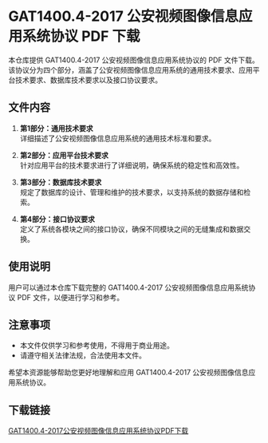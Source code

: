 # GAT1400.4-2017 公安视频图像信息应用系统协议 PDF 下载

本仓库提供 GAT1400.4-2017 公安视频图像信息应用系统协议的 PDF 文件下载。该协议分为四个部分，涵盖了公安视频图像信息应用系统的通用技术要求、应用平台技术要求、数据库技术要求以及接口协议要求。

## 文件内容

1. **第1部分：通用技术要求**  
   详细描述了公安视频图像信息应用系统的通用技术标准和要求。

2. **第2部分：应用平台技术要求**  
   针对应用平台的技术要求进行了详细说明，确保系统的稳定性和高效性。

3. **第3部分：数据库技术要求**  
   规定了数据库的设计、管理和维护的技术要求，以支持系统的数据存储和检索。

4. **第4部分：接口协议要求**  
   定义了系统各模块之间的接口协议，确保不同模块之间的无缝集成和数据交换。

## 使用说明

用户可以通过本仓库下载完整的 GAT1400.4-2017 公安视频图像信息应用系统协议 PDF 文件，以便进行学习和参考。

## 注意事项

- 本文件仅供学习和参考使用，不得用于商业用途。
- 请遵守相关法律法规，合法使用本文件。

希望本资源能够帮助您更好地理解和应用 GAT1400.4-2017 公安视频图像信息应用系统协议。

## 下载链接

[GAT1400.4-2017公安视频图像信息应用系统协议PDF下载](https://pan.quark.cn/s/39a5e66fda5d)
